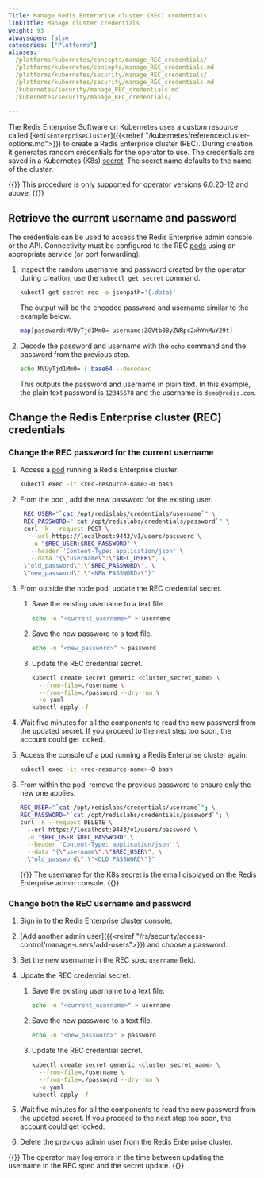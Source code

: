 ```yaml
---
Title: Manage Redis Enterprise cluster (REC) credentials
linkTitle: Manage cluster credentials
weight: 93
alwaysopen: false
categories: ["Platforms"]
aliases: 
  /platforms/kubernetes/concepts/manage_REC_credentials/
  /platforms/kubernetes/concepts/manage_REC_credentials.md
  /platforms/kubernetes/security/manage_REC_credentials/
  /platforms/kubernetes/security/manage_REC_credentials.md
  /kubernetes/security/manage_REC_credentials.md
  /kubernetes/security/manage_REC_credentials/
 
---
```

The Redis Enterprise Software on Kubernetes uses a custom resource called [`RedisEnterpriseCluster`]({{<relref "/kubernetes/reference/cluster-options.md">}}) to create a Redis Enterprise cluster (REC). During creation it generates random credentials for the operator to use. The credentials are saved in a Kubernetes (K8s) [secret](https://kubernetes.io/docs/concepts/configuration/secret/). The secret name defaults to the name of the cluster.

{{<note>}}
This procedure is only supported for operator versions 6.0.20-12 and above.
{{</note>}}

## Retrieve the current username and password

The credentials can be used to access the Redis Enterprise admin console or the API. Connectivity must be configured to the REC [pods](https://kubernetes.io/docs/concepts/workloads/pods/) using an appropriate service (or port forwarding).

1. Inspect the random username and password created by the operator during creation, use the `kubectl get secret` command.

    ```sh
    kubectl get secret rec -o jsonpath='{.data}'
    ```

    The output will be the encoded password and username similar to the example below.

      ```sh
      map[password:MVUyTjd1Mm0= username:ZGVtb0ByZWRpc2xhYnMuY29t]
      ```

1. Decode the password and username with the `echo` command and the password from the previous step.

    ```bash
    echo MVUyTjd1Mm0= | base64 --decodexc
    ```

    This outputs the password and username in plain text. In this example, the plain text password is `12345678` and the username is `demo@redis.com`.

## Change the Redis Enterprise cluster (REC) credentials

### Change the REC password for the current username

1. Access a [pod](https://kubernetes.io/docs/concepts/workloads/pods/) running a Redis Enterprise cluster.

    ```bash
    kubectl exec -it <rec-resource-name>-0 bash
    ```

1. From the pod , add the new password for the existing user.

    ```bash
     REC_USER="`cat /opt/redislabs/credentials/username`" \
     REC_PASSWORD="`cat /opt/redislabs/credentials/password`" \
     curl -k --request POST \
       --url https://localhost:9443/v1/users/password \
       -u "$REC_USER:$REC_PASSWORD" \
       --header 'Content-Type: application/json' \
       --data "{\"username\":\"$REC_USER\", \
     \"old_password\":\"$REC_PASSWORD\", \
     \"new_password\":\"<NEW PASSWORD>\"}"
    ```

1. From outside the node pod, update the REC credential secret.

    1. Save the existing username to a text file .
        ```bash
        echo -n "<current_username>" > username 
        ```

    1. Save the new password to a text file.
        ```bash
        echo -n "<new_password>" > password
        ```

    1. Update the REC credential secret.
        ```bash
        kubectl create secret generic <cluster_secret_name> \
          --from-file=./username \
          --from-file=./password --dry-run \
          -o yaml
        kubectl apply -f 
        ```

1. Wait five minutes for all the components to read the new password from the updated secret. If you proceed to the next step too soon, the account could get locked.

1. Access the console of a pod running a Redis Enterprise cluster again.

    ```bash
    kubectl exec -it <rec-resource-name>-0 bash
    ```

 1. From within the pod, remove the previous password to ensure only the new one applies.

    ```sh
    REC_USER="`cat /opt/redislabs/credentials/username`"; \
    REC_PASSWORD="`cat /opt/redislabs/credentials/password`"; \
    curl -k --request DELETE \ 
      --url https://localhost:9443/v1/users/password \
      -u "$REC_USER:$REC_PASSWORD" \
      --header 'Content-Type: application/json' \
      --data "{\"username\":\"$REC_USER\", \
      \"old_password\":\"<OLD PASSWORD\"}"
    ```

    {{<note>}} The username for the K8s secret is the email displayed on the Redis Enterprise admin console. {{</note>}}


### Change both the REC username and password

1. Sign in to the Redis Enterprise cluster console.

1. [Add another admin user]({{<relref "/rs/security/access-control/manage-users/add-users">}}) and choose a password.

1. Set the new username in the REC spec `username` field.

1. Update the REC credential secret:

    1. Save the existing username to a text file.

        ```bash
        echo -n "<current_username>" > username
        ```

    1. Save the new password to a text file.

        ```bash
        echo -n "<new_password>" > password
        ```

    1. Update the REC credential secret.

        ```bash
        kubectl create secret generic <cluster_secret_name> \
          --from-file=./username \
          --from-file=./password --dry-run \
          -o yaml
        kubectl apply -f 
        ```

1. Wait five minutes for all the components to read the new password from the updated secret. If you proceed to the next step too soon, the account could get locked.

1. Delete the previous admin user from the Redis Enterprise cluster.

  {{<note>}}
The operator may log errors in the time between updating the username in the REC spec and the secret update.
  {{</note>}}
